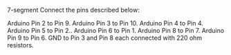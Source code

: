 7-segment
Connect the pins described below:

Arduino Pin 2 to Pin 9. Arduino Pin 3 to Pin 10. Arduino Pin 4 to Pin 4. Arduino Pin 5 to Pin 2.. Arduino Pin 6 to Pin 1. Arduino Pin 8 to Pin 7. Arduino Pin 9 to Pin 6. GND to Pin 3 and Pin 8 each connected with 220 ohm resistors.



